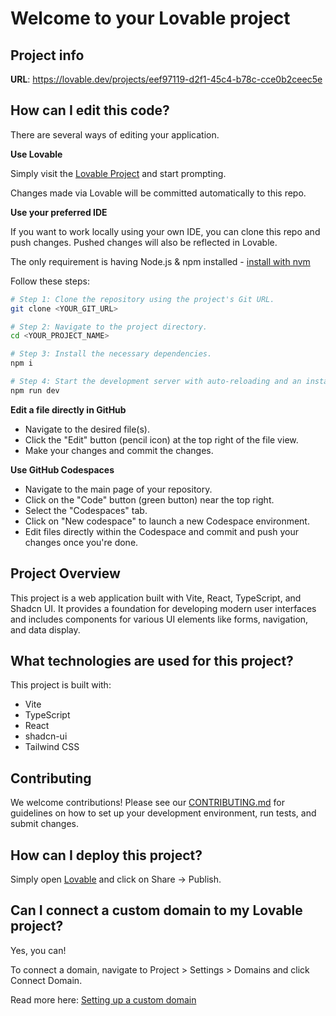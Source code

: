 # Welcome to your Lovable project

## Project info

**URL**: https://lovable.dev/projects/eef97119-d2f1-45c4-b78c-cce0b2ceec5e

## How can I edit this code?

There are several ways of editing your application.

**Use Lovable**

Simply visit the [Lovable Project](https://lovable.dev/projects/eef97119-d2f1-45c4-b78c-cce0b2ceec5e) and start prompting.

Changes made via Lovable will be committed automatically to this repo.

**Use your preferred IDE**

If you want to work locally using your own IDE, you can clone this repo and push changes. Pushed changes will also be reflected in Lovable.

The only requirement is having Node.js & npm installed - [install with nvm](https://github.com/nvm-sh/nvm#installing-and-updating)

Follow these steps:

```sh
# Step 1: Clone the repository using the project's Git URL.
git clone <YOUR_GIT_URL>

# Step 2: Navigate to the project directory.
cd <YOUR_PROJECT_NAME>

# Step 3: Install the necessary dependencies.
npm i

# Step 4: Start the development server with auto-reloading and an instant preview.
npm run dev
```

**Edit a file directly in GitHub**

- Navigate to the desired file(s).
- Click the "Edit" button (pencil icon) at the top right of the file view.
- Make your changes and commit the changes.

**Use GitHub Codespaces**

- Navigate to the main page of your repository.
- Click on the "Code" button (green button) near the top right.
- Select the "Codespaces" tab.
- Click on "New codespace" to launch a new Codespace environment.
- Edit files directly within the Codespace and commit and push your changes once you're done.

## Project Overview

This project is a web application built with Vite, React, TypeScript, and Shadcn UI. It provides a foundation for developing modern user interfaces and includes components for various UI elements like forms, navigation, and data display.

## What technologies are used for this project?

This project is built with:

- Vite
- TypeScript
- React
- shadcn-ui
- Tailwind CSS

## Contributing

We welcome contributions! Please see our [CONTRIBUTING.md](CONTRIBUTING.md) for guidelines on how to set up your development environment, run tests, and submit changes.

## How can I deploy this project?

Simply open [Lovable](https://lovable.dev/projects/eef97119-d2f1-45c4-b78c-cce0b2ceec5e) and click on Share -> Publish.

## Can I connect a custom domain to my Lovable project?

Yes, you can!

To connect a domain, navigate to Project > Settings > Domains and click Connect Domain.

Read more here: [Setting up a custom domain](https://docs.lovable.dev/tips-tricks/custom-domain#step-by-step-guide)
